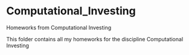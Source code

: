 Computational_Investing
=======================

Homeworks from Computational Investing

This folder contains all my homeworks for the discipline Computational Investing
